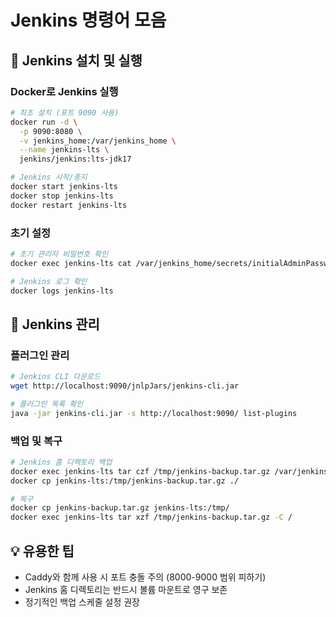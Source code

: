 # Jenkins 명령어 모음

## 🚀 Jenkins 설치 및 실행

### Docker로 Jenkins 실행
```bash
# 최초 설치 (포트 9090 사용)
docker run -d \
  -p 9090:8080 \
  -v jenkins_home:/var/jenkins_home \
  --name jenkins-lts \
  jenkins/jenkins:lts-jdk17

# Jenkins 시작/중지
docker start jenkins-lts
docker stop jenkins-lts
docker restart jenkins-lts
```

### 초기 설정
```bash
# 초기 관리자 비밀번호 확인
docker exec jenkins-lts cat /var/jenkins_home/secrets/initialAdminPassword

# Jenkins 로그 확인
docker logs jenkins-lts
```

## 🔧 Jenkins 관리

### 플러그인 관리
```bash
# Jenkins CLI 다운로드
wget http://localhost:9090/jnlpJars/jenkins-cli.jar

# 플러그인 목록 확인
java -jar jenkins-cli.jar -s http://localhost:9090/ list-plugins
```

### 백업 및 복구
```bash
# Jenkins 홈 디렉토리 백업
docker exec jenkins-lts tar czf /tmp/jenkins-backup.tar.gz /var/jenkins_home
docker cp jenkins-lts:/tmp/jenkins-backup.tar.gz ./

# 복구
docker cp jenkins-backup.tar.gz jenkins-lts:/tmp/
docker exec jenkins-lts tar xzf /tmp/jenkins-backup.tar.gz -C /
```

## 💡 유용한 팁
- Caddy와 함께 사용 시 포트 충돌 주의 (8000-9000 범위 피하기)
- Jenkins 홈 디렉토리는 반드시 볼륨 마운트로 영구 보존
- 정기적인 백업 스케줄 설정 권장